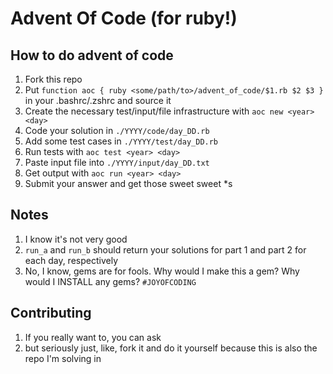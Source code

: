 # Advent Of Code (for ruby!)

## How to do advent of code
1. Fork this repo
2. Put `function aoc { ruby <some/path/to>/advent_of_code/$1.rb $2 $3 }` in your .bashrc/.zshrc and source it
3. Create the necessary test/input/file infrastructure with `aoc new <year> <day>`
4. Code your solution in `./YYYY/code/day_DD.rb`
5. Add some test cases in `./YYYY/test/day_DD.rb`
6. Run tests with `aoc test <year> <day>`
7. Paste input file into `./YYYY/input/day_DD.txt`
8. Get output with `aoc run <year> <day>`
9. Submit your answer and get those sweet sweet *s

## Notes

1. I know it's not very good
2. `run_a` and `run_b` should return your solutions for part 1 and part 2 for each day, respectively
3. No, I know, gems are for fools. Why would I make this a gem? Why would I INSTALL any gems? `#JOYOFCODING`

## Contributing
1. If you really want to, you can ask
2. but seriously just, like, fork it and do it yourself because this is also the repo I'm solving in
